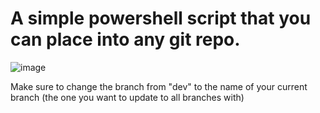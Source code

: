 # A simple powershell script that you can place into any git repo. 
![image](https://github.com/user-attachments/assets/75302822-53e5-4ece-918c-36953993890d)


Make sure to change the branch from "dev" to the name of your current branch (the one you want to update to all branches with)
